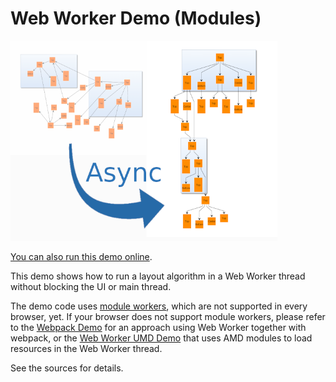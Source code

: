 # Web Worker Demo (Modules)

<img src="../../resources/image/webworkerlayout.png" alt="demo-thumbnail" height="320"/>

[You can also run this demo online](https://live.yworks.com/demos/loading/webworker-modules/index.html).

This demo shows how to run a layout algorithm in a Web Worker thread without blocking the UI or main thread.

The demo code uses [module workers](https://web.dev/module-workers/), which are not supported in every browser, yet. If your browser does not support module workers, please refer to the [Webpack Demo](../../loading/webpack/README.html) for an approach using Web Worker together with webpack, or the [Web Worker UMD Demo](../../loading/webworker-umd/index.html) that uses AMD modules to load resources in the Web Worker thread.

See the sources for details.
